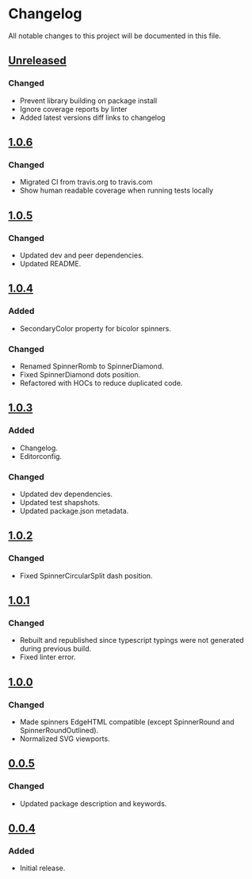 # Changelog

All notable changes to this project will be documented in this file.

## [Unreleased]
[unreleased]: https://github.com/adexin/spinners-react/compare/v1.0.6...HEAD

### Changed
- Prevent library building on package install
- Ignore coverage reports by linter
- Added latest versions diff links to changelog

## [1.0.6]
[1.0.6]: https://github.com/adexin/spinners-react/compare/v1.0.5...v1.0.6

### Changed
- Migrated CI from travis.org to travis.com
- Show human readable coverage when running tests locally

## [1.0.5]
[1.0.5]: https://github.com/adexin/spinners-react/compare/v1.0.4...v1.0.5

### Changed
- Updated dev and peer dependencies.
- Updated README.

## [1.0.4]
[1.0.4]: https://github.com/adexin/spinners-react/compare/v1.0.3...v1.0.4

### Added
- SecondaryColor property for bicolor spinners.

### Changed
- Renamed SpinnerRomb to SpinnerDiamond.
- Fixed SpinnerDiamond dots position.
- Refactored with HOCs to reduce duplicated code.

## [1.0.3]
[1.0.3]: https://github.com/adexin/spinners-react/compare/v1.0.2...v1.0.3

### Added
- Changelog.
- Editorconfig.

### Changed
- Updated dev dependencies.
- Updated test shapshots.
- Updated package.json metadata.

## [1.0.2]
[1.0.2]: https://github.com/adexin/spinners-react/compare/v1.0.1...v1.0.2

### Changed
- Fixed SpinnerCircularSplit dash position.

## [1.0.1]
[1.0.1]: https://github.com/adexin/spinners-react/compare/v1.0.0...v1.0.1

### Changed
- Rebuilt and republished since typescript typings were not generated during previous build.
- Fixed linter error.

## [1.0.0]
[1.0.0]: https://github.com/adexin/spinners-react/compare/v0.0.5...v1.0.0

### Changed
- Made spinners EdgeHTML compatible (except SpinnerRound and SpinnerRoundOutlined).
- Normalized SVG viewports.

## [0.0.5]
[0.0.5]: https://github.com/adexin/spinners-react/compare/v0.0.4...v0.0.5

### Changed
- Updated package description and keywords.

## [0.0.4]
[0.0.4]: https://github.com/adexin/spinners-react/releases/tag/v0.0.4

### Added
- Initial release.
